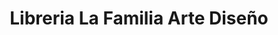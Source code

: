 ---
title: "Libreria La Familia Arte Diseño"
url: /miraflores/libreria-la-familia-arte-diseno/
shop: Bücher
---